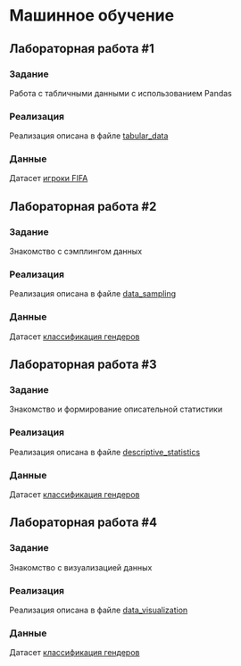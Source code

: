 # Машинное обучение

## Лабораторная работа #1
### Задание
Работа с табличными данными с использованием Pandas
### Реализация
Реализация описана в файле [tabular_data](tabular_data.ipynb)
### Данные
Датасет [игроки FIFA](datasets/fifa_players.csv)

## Лабораторная работа #2
### Задание
Знакомство с сэмплингом данных
### Реализация
Реализация описана в файле [data_sampling](data_sampling.ipynb)
### Данные
Датасет [классификация гендеров](datasets/gender_classification.csv)

## Лабораторная работа #3
### Задание
Знакомство и формирование описательной статистики
### Реализация
Реализация описана в файле [descriptive_statistics](descriptive_statistics.ipynb)
### Данные
Датасет [классификация гендеров](datasets/gender_classification.csv)

## Лабораторная работа #4
### Задание
Знакомство с визуализацией данных
### Реализация
Реализация описана в файле [data_visualization](data_visualization.ipynb)
### Данные
Датасет [классификация гендеров](datasets/gender_classification.csv)